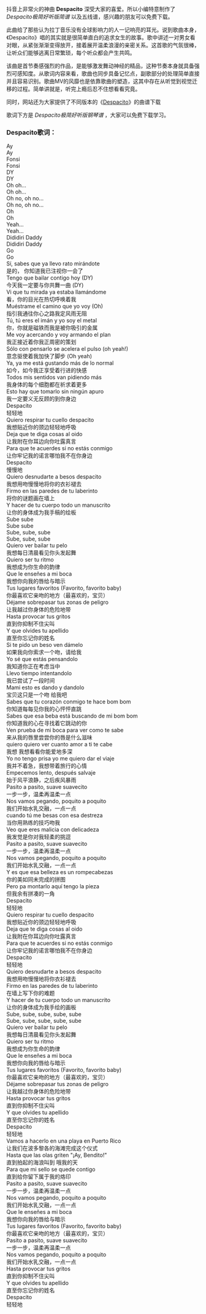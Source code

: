 

抖音上非常火的神曲 **Despacito** 深受大家的喜爱。所以小编特意制作了 _Despacito极简好听版简谱_
以及五线谱，感兴趣的朋友可以免费下载。

此曲给了那些认为拉丁音乐没有全球影响力的人一记响亮的耳光。说到歌曲本身，《Despacito》唱的其实就是很简单直白的追求女生的故事。歌中讲述一对男女看对眼，从紧张渐渐变得放开，接着展开温柔浪漫的亲密关系。这首歌的气氛很棒，让听众们能够逃离日常繁琐，每个听众都会产生共鸣。

该曲是首节奏感强烈的作品，是能够激发舞动神经的精品，这种节奏本身就具备强烈可感知度。从歌词内容来看，歌曲也同步具备记忆点，副歌部分的处理简单直接并且容易识别。歌曲MV的风靡也是依靠歌曲的塑造，这其中存在从听觉到视觉迁移的过程。简单讲就是，听完上瘾后忍不住想看看究竟。

同时，网站还为大家提供了不同版本的《[Despacito](Music-7713-Despacito简单版-Luis-Fonsi.html
"Despacito")》的曲谱下载

歌词下方是 _Despacito极简好听版钢琴谱_ ，大家可以免费下载学习。

### Despacito歌词：

Ay  
Ay  
Fonsi  
Fonsi  
DY  
DY  
Oh oh…  
Oh oh…  
Oh no, oh no…  
Oh no, oh no…  
Oh  
Oh  
Yeah…  
Yeah…  
Dididiri Daddy  
Dididiri Daddy  
Go  
Go  
Sí, sabes que ya llevo rato mirándote  
是的， 你知道我已注视你一会了  
Tengo que bailar contigo hoy (DY)  
今天我一定要与你共舞一曲 (DY)  
Vi que tu mirada ya estaba llamándome  
看，你的目光在热切呼唤着我  
Muéstrame el camino que yo voy (Oh)  
指引我通往你心之路我定风雨无阻  
Tú, tú eres el imán y yo soy el metal  
你，你就是磁铁而我是被你吸引的金属  
Me voy acercando y voy armando el plan  
我正接近着你我正周密的策划  
Sólo con pensarlo se acelera el pulso (oh yeah!)  
意念驱使着我加快了脚步 (Oh yeah)  
Ya, ya me está gustando más de lo normal  
如今，如今我正享受着行进的快感  
Todos mis sentidos van pidiendo más  
我身体的每个细胞都在祈求着更多  
Esto hay que tomarlo sin ningún apuro  
我一定要义无反顾的到你身边  
Despacito  
轻轻地  
Quiero respirar tu cuello despacito  
我想贴近你的颈边轻轻地呼吸  
Deja que te diga cosas al oido  
让我附在你耳边向你吐露真言  
Para que te acuerdes si no estás conmigo  
让你牢记我的诺言哪怕我不在你身边  
Despacito  
慢慢地  
Quiero desnudarte a besos despacito  
我想用吻慢慢地将你的衣衫褪去  
Firmo en las paredes de tu laberinto  
将你的谜题画在墙上  
Y hacer de tu cuerpo todo un manuscrito  
让你的身体成为我手稿的绘板  
Sube sube  
Sube sube  
Sube, sube, sube  
Sube, sube, sube  
Quiero ver bailar tu pelo  
我想每日清晨看见你头发起舞  
Quiero ser tu ritmo  
我想成为你生命的韵律  
Que le enseñes a mi boca  
我想你向我的唇给与暗示  
Tus lugares favoritos (Favorito, favorito baby)  
你最喜欢它亲吻的地方（最喜欢的，宝贝）  
Déjame sobrepasar tus zonas de peligro  
让我越过你身体的危险地带  
Hasta provocar tus gritos  
直到你抑制不住尖叫  
Y que olvides tu apellido  
直至你忘记你的姓名  
Si te pido un beso ven dámelo  
如果我向你索求一个吻，请给我  
Yo sé que estás pensandolo  
我知道你正在考虑当中  
Llevo tiempo intentandolo  
我已尝试了一段时间  
Mami esto es dando y dandolo  
宝贝这只是一个吻 给我吧  
Sabes que tu corazón conmigo te hace bom bom  
你知道每每见你我的心怦怦直跳  
Sabes que esa beba está buscando de mi bom bom  
你知道我的心在寻找着它跳动的你  
Ven prueba de mi boca para ver como te sabe  
来从我的唇里尝尝你的唇是什么滋味  
quiero quiero ver cuanto amor a ti te cabe  
我想 我想看看你能爱地多深  
Yo no tengo prisa yo me quiero dar el viaje  
我并不着急，我想带着旅行的心情  
Empecemos lento, después salvaje  
始于风平浪静，之后疾风暴雨  
Pasito a pasito, suave suavecito  
一步一步，温柔再温柔一点  
Nos vamos pegando, poquito a poquito  
我们开始水乳交融，一点一点  
cuando tú me besas con esa destreza  
当你用熟练的技巧吻我  
Veo que eres malicia con delicadeza  
我发觉是你对我轻柔的挑逗  
Pasito a pasito, suave suavecito  
一步一步，温柔再温柔一点  
Nos vamos pegando, poquito a poquito  
我们开始水乳交融，一点一点  
Y es que esa belleza es un rompecabezas  
你的美如同未完成的拼图  
Pero pa montarlo aquí tengo la pieza  
但我余有拼凑的一角  
Despacito  
轻轻地  
Quiero respirar tu cuello despacito  
我想贴近你的颈边轻轻地呼吸  
Deja que te diga cosas al oido  
让我附在你耳边向你吐露真言  
Para que te acuerdes si no estás conmigo  
让你牢记我的诺言哪怕我不在你身边  
Despacito  
轻轻地  
Quiero desnudarte a besos despacito  
我想用吻慢慢地将你衣衫褪去  
Firmo en las paredes de tu laberinto  
在墙上写下你的难题  
Y hacer de tu cuerpo todo un manuscrito  
让你的身体成为我手绘的画板  
Sube, sube, sube, sube, sube  
Sube, sube, sube, sube, sube  
Quiero ver bailar tu pelo  
我想每日清晨看见你头发起舞  
Quiero ser tu ritmo  
我想成为你生命的韵律  
Que le enseñes a mi boca  
我想你向我的唇给与暗示  
Tus lugares favoritos (Favorito, favorito baby)  
你最喜欢它亲吻的地方（最喜欢的，宝贝）  
Déjame sobrepasar tus zonas de peligro  
让我越过你身体的危险地带  
Hasta provocar tus gritos  
直到你抑制不住尖叫  
Y que olvides tu apellido  
直至你忘记你的姓名  
Despacito  
轻轻地  
Vamos a hacerlo en una playa en Puerto Rico  
让我们在波多黎各的海滩完成这个仪式  
Hasta que las olas griten "¡Ay, Bendito!"  
直到拍起的海浪叫到 哦我的天  
Para que mi sello se quede contigo  
直到给你留下属于我的烙印  
Pasito a pasito, suave suavecito  
一步一步，温柔再温柔一点  
Nos vamos pegando, poquito a poquito  
我们开始水乳交融，一点一点  
Que le enseñes a mi boca  
我想你向我的唇给与暗示  
Tus lugares favoritos (Favorito, favorito baby)  
你最喜欢它亲吻的地方（最喜欢的，宝贝）  
Pasito a pasito, suave suavecito  
一步一步，温柔再温柔一点  
Nos vamos pegando, poquito a poquito  
我们开始水乳交融，一点一点  
Hasta provocar tus gritos  
直到你抑制不住尖叫  
Y que olvides tu apellido  
直至你忘记你的姓名  
Despacito  
轻轻地

